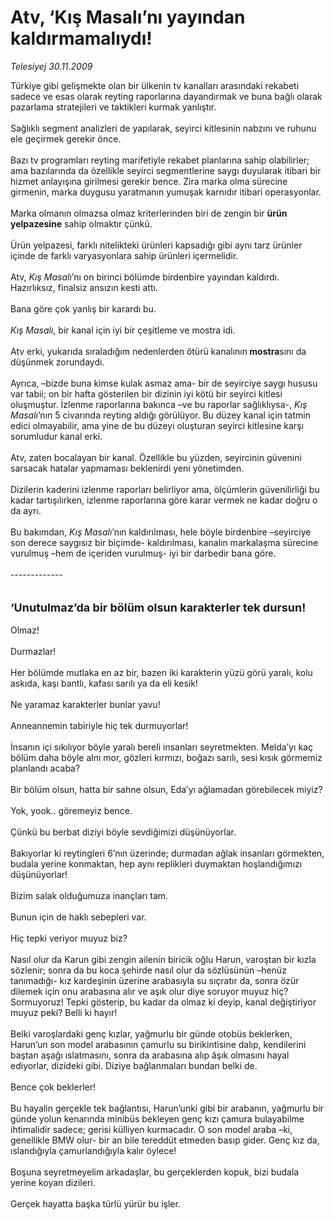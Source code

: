 # Atv, ‘Kış Masalı’nı yayından kaldırmamalıydı!

*Telesiyej 30.11.2009*

<div class="taraf_structure_2col_1zq">
<div class="margen_n">



 <p>Türkiye gibi gelişmekte olan bir ülkenin tv kanalları arasındaki rekabeti sadece ve esas olarak reyting raporlarına dayandırmak ve buna bağlı olarak pazarlama stratejileri ve taktikleri kurmak yanlıştır. <br/><br/>Sağlıklı segment analizleri de yapılarak, seyirci kitlesinin nabzını ve ruhunu ele geçirmek gerekir önce. <br/><br/>Bazı tv programları reyting marifetiyle rekabet planlarına sahip olabilirler; ama bazılarında da özellikle seyirci segmentlerine saygı duyularak itibari bir hizmet anlayışına girilmesi gerekir bence. Zira marka olma sürecine girmenin, marka duygusu yaratmanın yumuşak karnıdır itibari operasyonlar. <br/><br/>Marka olmanın olmazsa olmaz kriterlerinden biri de zengin bir <b>ürün yelpazesine</b> sahip olmaktır çünkü. <br/><br/>Ürün yelpazesi, farklı nitelikteki ürünleri kapsadığı gibi aynı tarz ürünler içinde de farklı varyasyonlara sahip ürünleri içermelidir. <br/><br/>Atv,<i> Kış Masalı</i>’nı on birinci bölümde birdenbire yayından kaldırdı. Hazırlıksız, finalsiz ansızın kesti attı. <br/><br/>Bana göre çok yanlış bir karardı bu.<i> <br/><br/>Kış Masalı</i>, bir kanal için iyi bir çeşitleme ve mostra idi. <br/><br/>Atv erki, yukarıda sıraladığım nedenlerden ötürü kanalının<b> mostra</b>sını da düşünmek zorundaydı. <br/><br/>Ayrıca, –bizde buna kimse kulak asmaz ama- bir de seyirciye saygı hususu var tabii; on bir hafta gösterilen bir dizinin iyi kötü bir seyirci kitlesi oluşmuştur. İzlenme raporlarına bakınca –ve bu raporlar sağlıklıysa-, <i>Kış Masalı</i>’nın 5 civarında reyting aldığı görülüyor. Bu düzey kanal için tatmin edici olmayabilir, ama yine de bu düzeyi oluşturan seyirci kitlesine karşı sorumludur kanal erki. <br/><br/>Atv, zaten bocalayan bir kanal. Özellikle bu yüzden, seyircinin güvenini sarsacak hatalar yapmaması beklenirdi yeni yönetimden. <br/><br/>Dizilerin kaderini izlenme raporları belirliyor ama, ölçümlerin güvenilirliği bu kadar tartışılırken, izlenme raporlarına göre karar vermek ne kadar doğru o da ayrı. <br/><br/>Bu bakımdan, <i>Kış Masalı</i>’nın kaldırılması, hele böyle birdenbire –seyirciye son derece saygısız bir biçimde- kaldırılması, kanalın markalaşma sürecine vurulmuş –hem de içeriden vurulmuş- iyi bir darbedir bana göre. <br/><br/>-------------<b><i></i></b> <br/><br/><br/><font size="4"><strong>‘</strong></font><font size="4"><strong>Unutulmaz’da bir bölüm olsun karakterler tek dursun! <br/></strong></font><br/>Olmaz! <br/><br/>Durmazlar! <br/><br/>Her bölümde mutlaka en az bir, bazen iki karakterin yüzü görü yaralı, kolu askıda, kaşı bantlı, kafası sarılı ya da eli kesik! <br/><br/>Ne yaramaz karakterler bunlar yavu! <br/><br/>Anneannemin tabiriyle hiç tek durmuyorlar! <br/><br/>İnsanın içi sıkılıyor böyle yaralı bereli insanları seyretmekten. Melda’yı kaç bölüm daha böyle alnı mor, gözleri kırmızı, boğazı sarılı, sesi kısık görmemiz planlandı acaba? <br/><br/>Bir bölüm olsun, hatta bir sahne olsun, Eda’yı ağlamadan görebilecek miyiz? <br/><br/>Yok, yook.. göremeyiz bence. <br/><br/>Çünkü bu berbat diziyi böyle sevdiğimizi düşünüyorlar. <br/><br/>Bakıyorlar ki reytingleri 6’nın üzerinde; durmadan ağlak insanları görmekten, budala yerine konmaktan, hep aynı replikleri duymaktan hoşlandığımızı düşünüyorlar! <br/><br/>Bizim salak olduğumuza inançları tam. <br/><br/>Bunun için de haklı sebepleri var. <br/><br/>Hiç tepki veriyor muyuz biz? <br/><br/>Nasıl olur da Karun gibi zengin ailenin biricik oğlu Harun, varoştan bir kızla sözlenir; sonra da bu koca şehirde nasıl olur da sözlüsünün –henüz tanımadığı- kız kardeşinin üzerine arabasıyla su sıçratır da, sonra özür dilemek için onu arabasına alır ve aşık olur diye soruyor muyuz hiç? Sormuyoruz! Tepki gösterip, bu kadar da olmaz ki deyip, kanal değiştiriyor muyuz peki? Belli ki hayır! <br/><br/>Belki varoşlardaki genç kızlar, yağmurlu bir günde otobüs beklerken, Harun’un son model arabasının çamurlu su birikintisine dalıp, kendilerini baştan aşağı ıslatmasını, sonra da arabasına alıp âşık olmasını hayal ediyorlar, dizideki gibi. Diziye bağlanmaları bundan belki de. <br/><br/>Bence çok beklerler! <br/><br/>Bu hayalin gerçekle tek bağlantısı, Harun’unki gibi bir arabanın, yağmurlu bir günde yolun kenarında minibüs bekleyen genç kızı çamura bulayabilme ihtimalidir sadece; gerisi külliyen kurmacadır. O son model araba –ki, genellikle BMW olur- bir an bile tereddüt etmeden basıp gider. Genç kız da, ıslandığıyla çamurlandığıyla kalır öylece! <br/><br/>Boşuna seyretmeyelim arkadaşlar, bu gerçeklerden kopuk, bizi budala yerine koyan dizileri. <br/><br/>Gerçek hayatta başka türlü yürür bu işler.</p>
<br/>
<br/>
<br/>



<br/>


<div id="taraf_not">
</div>

</div>


</div>
